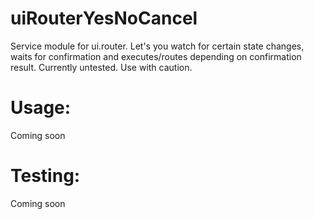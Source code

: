 # uiRouterYesNoCancel
Service module for ui.router. Let's you watch for certain state changes, waits for confirmation and executes/routes depending on confirmation result.
Currently untested. Use with caution.
# Usage:
Coming soon
# Testing:
Coming soon
